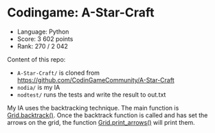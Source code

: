 # Codingame: A-Star-Craft

* Language: Python
* Score: 3 602 points
* Rank: 270 / 2 042

Content of this repo:

* `A-Star-Craft/` is cloned from <https://github.com/CodinGameCommunity/A-Star-Craft>
* `nodia/` is my IA
* `nodtest/` runs the tests and write the result to out.txt

My IA uses the backtracking technique. The main function is [Grid.backtrack()](https://github.com/Nodraak/codingame-A-Star-Craft/blob/master/nodia/go.py#L143).
Once the backtrack function is called and has set the arrows on the grid, the function [Grid.print_arrows()](https://github.com/Nodraak/codingame-A-Star-Craft/blob/master/nodia/go.py#L215) will print them.
